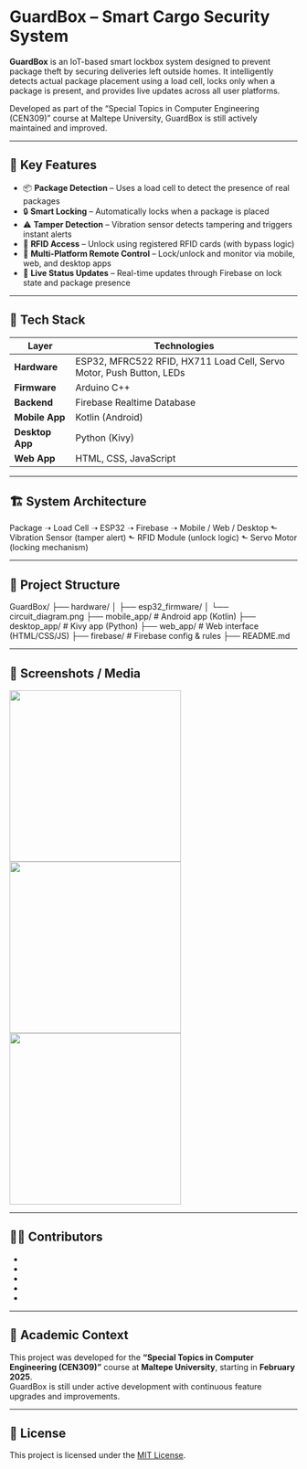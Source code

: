 # GuardBox – Smart Cargo Security System

**GuardBox** is an IoT-based smart lockbox system designed to prevent package theft by securing deliveries left outside homes. It intelligently detects actual package placement using a load cell, locks only when a package is present, and provides live updates across all user platforms.

Developed as part of the “Special Topics in Computer Engineering (CEN309)” course at Maltepe University, GuardBox is still actively maintained and improved.

---

## 🔐 Key Features

- 📦 **Package Detection** – Uses a load cell to detect the presence of real packages
- 🔒 **Smart Locking** – Automatically locks when a package is placed
- ⚠️ **Tamper Detection** – Vibration sensor detects tampering and triggers instant alerts
- 🪪 **RFID Access** – Unlock using registered RFID cards (with bypass logic)
- 📲 **Multi-Platform Remote Control** – Lock/unlock and monitor via mobile, web, and desktop apps
- 🔔 **Live Status Updates** – Real-time updates through Firebase on lock state and package presence

---

## 🧰 Tech Stack

| Layer          | Technologies                                                                 |
|----------------|------------------------------------------------------------------------------|
| **Hardware**   | ESP32, MFRC522 RFID, HX711 Load Cell, Servo Motor, Push Button, LEDs        |
| **Firmware**   | Arduino C++                                                                 |
| **Backend**    | Firebase Realtime Database                                                  |
| **Mobile App** | Kotlin (Android)                                                            |
| **Desktop App**| Python (Kivy)                                                               |
| **Web App**    | HTML, CSS, JavaScript                                                       |

---

## 🏗️ System Architecture

Package ➝ Load Cell ➝ ESP32 ➝ Firebase ➝ Mobile / Web / Desktop
⬑ Vibration Sensor (tamper alert)
⬑ RFID Module (unlock logic)
⬑ Servo Motor (locking mechanism)

---

## 📁 Project Structure

GuardBox/
├── hardware/
│ ├── esp32_firmware/
│ └── circuit_diagram.png
├── mobile_app/ # Android app (Kotlin)
├── desktop_app/ # Kivy app (Python)
├── web_app/ # Web interface (HTML/CSS/JS)
├── firebase/ # Firebase config & rules
├── README.md

---

## 📸 Screenshots / Media

<p float="left">
  <img src="https://github.com/user-attachments/assets/cc036a0a-164d-4194-8173-f8cffcefc0a4" width="300"/>
  <img src="https://github.com/user-attachments/assets/76ea97d5-369c-425e-827b-66833e00296b" width="300"/>
  <img src="https://github.com/user-attachments/assets/278e82a4-e7bb-44b5-84f1-4d7482b6db93" width="300"/>
</p>

---

## 👨‍💻 Contributors

-
-
-
-
-

---

## 🏫 Academic Context

This project was developed for the **“Special Topics in Computer Engineering (CEN309)”** course at **Maltepe University**, starting in **February 2025**.  
GuardBox is still under active development with continuous feature upgrades and improvements.

---

## 📌 License

This project is licensed under the [MIT License](LICENSE).







